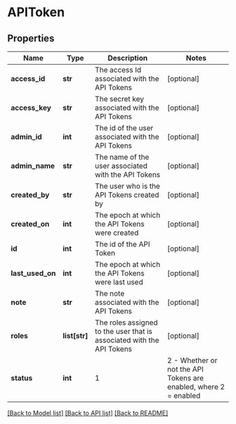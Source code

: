 # APIToken

## Properties
Name | Type | Description | Notes
------------ | ------------- | ------------- | -------------
**access_id** | **str** | The access Id associated with the API Tokens | [optional] 
**access_key** | **str** | The secret key associated with the API Tokens | [optional] 
**admin_id** | **int** | The id of the user associated with the API Tokens | [optional] 
**admin_name** | **str** | The name of the user associated with the API Tokens | [optional] 
**created_by** | **str** | The user who is the API Tokens created by | [optional] 
**created_on** | **int** | The epoch at which the API Tokens were created | [optional] 
**id** | **int** | The id of the API Token | [optional] 
**last_used_on** | **int** | The epoch at which the API Tokens were last used | [optional] 
**note** | **str** | The note associated with the API Tokens | [optional] 
**roles** | **list[str]** | The roles assigned to the user that is associated with the API Tokens | [optional] 
**status** | **int** | 1 | 2 - Whether or not the API Tokens are enabled, where 2 &#x3D; enabled | [optional] 

[[Back to Model list]](../README.md#documentation-for-models) [[Back to API list]](../README.md#documentation-for-api-endpoints) [[Back to README]](../README.md)


